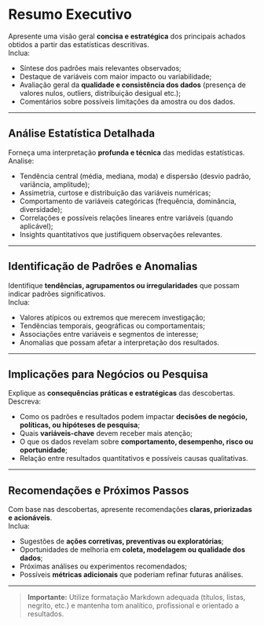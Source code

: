 # Resumo Executivo
Apresente uma visão geral **concisa e estratégica** dos principais achados obtidos a partir das estatísticas descritivas.  
Inclua:
- Síntese dos padrões mais relevantes observados;
- Destaque de variáveis com maior impacto ou variabilidade;
- Avaliação geral da **qualidade e consistência dos dados** (presença de valores nulos, outliers, distribuição desigual etc.);
- Comentários sobre possíveis limitações da amostra ou dos dados.

---

## Análise Estatística Detalhada
Forneça uma interpretação **profunda e técnica** das medidas estatísticas.  
Analise:
- Tendência central (média, mediana, moda) e dispersão (desvio padrão, variância, amplitude);
- Assimetria, curtose e distribuição das variáveis numéricas;
- Comportamento de variáveis categóricas (frequência, dominância, diversidade);
- Correlações e possíveis relações lineares entre variáveis (quando aplicável);
- Insights quantitativos que justifiquem observações relevantes.

---

## Identificação de Padrões e Anomalias
Identifique **tendências, agrupamentos ou irregularidades** que possam indicar padrões significativos.  
Inclua:
- Valores atípicos ou extremos que merecem investigação;
- Tendências temporais, geográficas ou comportamentais;
- Associações entre variáveis e segmentos de interesse;
- Anomalias que possam afetar a interpretação dos resultados.

---

## Implicações para Negócios ou Pesquisa
Explique as **consequências práticas e estratégicas** das descobertas.  
Descreva:
- Como os padrões e resultados podem impactar **decisões de negócio, políticas, ou hipóteses de pesquisa**;
- Quais **variáveis-chave** devem receber mais atenção;
- O que os dados revelam sobre **comportamento, desempenho, risco ou oportunidade**;
- Relação entre resultados quantitativos e possíveis causas qualitativas.

---

## Recomendações e Próximos Passos
Com base nas descobertas, apresente recomendações **claras, priorizadas e acionáveis**.  
Inclua:
- Sugestões de **ações corretivas, preventivas ou exploratórias**;
- Oportunidades de melhoria em **coleta, modelagem ou qualidade dos dados**;
- Próximas análises ou experimentos recomendados;
- Possíveis **métricas adicionais** que poderiam refinar futuras análises.

---

> **Importante:** Utilize formatação Markdown adequada (títulos, listas, negrito, etc.) e mantenha tom analítico, profissional e orientado a resultados.
